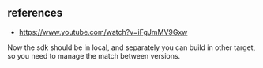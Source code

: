 ## references

* https://www.youtube.com/watch?v=iFgJmMV9Gxw


Now the sdk should be in local, and separately you can build in other target, so you need to manage the match between versions.